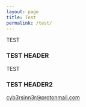 ```yaml
---
layout: page
title: Test
permalink: /test/
---
```


TEST

### TEST HEADER

TEST

### TEST HEADER2

[cyb3rsinn3r@protonmail.com](mailto:cyb3rsinn3r@protonmail.com)
